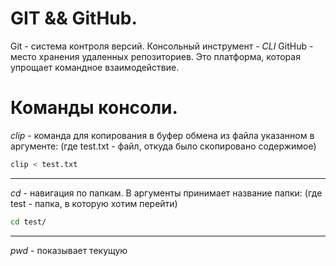 # GIT && GitHub.
Git - система контроля версий. Консольный инструмент - *CLI*
GitHub - место хранения удаленных репозиториев. Это платформа, которая упрощает командное взаимодействие.

# Команды консоли.
*clip* - команда для копирования в буфер обмена из файла указанном в аргументе: (где test.txt - файл, откуда было скопировано содержимое)
```bash
clip < test.txt
```
---
*cd* - навигация по папкам. В аргументы принимает название папки: (где test - папка, в которую хотим перейти)
```bash
cd test/ 
```
---
*pwd* - показывает текущую 